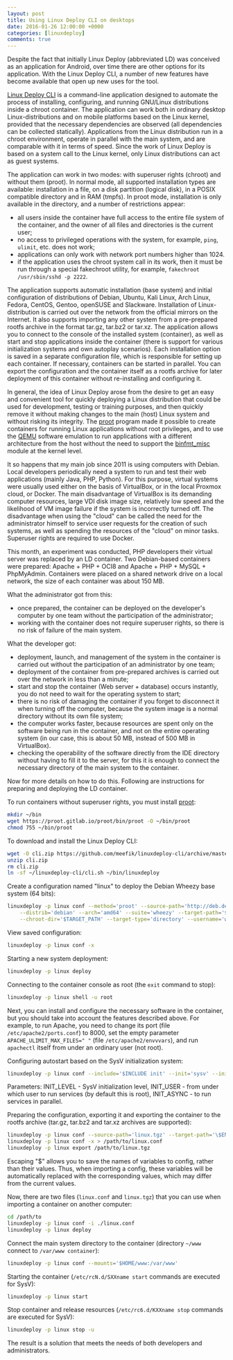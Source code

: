 ```yaml
---
layout: post
title: Using Linux Deploy CLI on desktops
date: 2016-01-26 12:00:00 +0000
categories: [linuxdeploy]
comments: true
---
```


Despite the fact that initially Linux Deploy (abbreviated LD) was conceived as an application for Android, over time there are other options for its application. With the Linux Deploy CLI, a number of new features have become available that open up new uses for the tool.

[Linux Deploy CLI](https://github.com/meefik/linuxdeploy-cli) is a command-line application designed to automate the process of installing, configuring, and running GNU/Linux distributions inside a chroot container. The application can work both in ordinary desktop Linux-distributions and on mobile platforms based on the Linux kernel, provided that the necessary dependencies are observed (all dependencies can be collected statically). Applications from the Linux distribution run in a chroot environment, operate in parallel with the main system, and are comparable with it in terms of speed. Since the work of Linux Deploy is based on a system call to the Linux kernel, only Linux distributions can act as guest systems.

<!--more-->

The application can work in two modes: with superuser rights (chroot) and without them (proot). In normal mode, all supported installation types are available: installation in a file, on a disk partition (logical disk), in a POSIX compatible directory and in RAM (tmpfs). In proot mode, installation is only available in the directory, and a number of restrictions appear:

- all users inside the container have full access to the entire file system of the container, and the owner of all files and directories is the current user;
- no access to privileged operations with the system, for example, `ping`, `ulimit`, etc. does not work;
- applications can only work with network port numbers higher than 1024.
- if the application uses the chroot system call in its work, then it must be run through a special fakechroot utility, for example, `fakechroot /usr/sbin/sshd -p 2222`.

The application supports automatic installation (base system) and initial configuration of distributions of Debian, Ubuntu, Kali Linux, Arch Linux, Fedora, CentOS, Gentoo, openSUSE and Slackware. Installation of Linux-distribution is carried out over the network from the official mirrors on the Internet. It also supports importing any other system from a pre-prepared rootfs archive in the format tar.gz, tar.bz2 or tar.xz. The application allows you to connect to the console of the installed system (container), as well as start and stop applications inside the container (there is support for various initialization systems and own autoplay scenarios). Each installation option is saved in a separate configuration file, which is responsible for setting up each container. If necessary, containers can be started in parallel. You can export the configuration and the container itself as a rootfs archive for later deployment of this container without re-installing and configuring it.

In general, the idea of Linux Deploy arose from the desire to get an easy and convenient tool for quickly deploying a Linux distribution that could be used for development, testing or training purposes, and then quickly remove it without making changes to the main (host) Linux system and without risking its integrity. The [proot](https://proot-me.github.io) program made it possible to create containers for running Linux applications without root privileges, and to use the [QEMU](https://en.wikipedia.org/wiki/QEMU) software emulation to run applications with a different architecture from the host without the need to support the [binfmt_misc](https://en.wikipedia.org/wiki/Binfmt_misc) module at the kernel level.

It so happens that my main job since 2011 is using computers with Debian. Local developers periodically need a system to run and test their web applications (mainly Java, PHP, Python). For this purpose, virtual systems were usually used either on the basis of VirtualBox, or in the local Proxmox cloud, or Docker. The main disadvantage of VirtualBox is its demanding computer resources, large VDI disk image size, relatively low speed and the likelihood of VM image failure if the system is incorrectly turned off. The disadvantage when using the "cloud" can be called the need for the administrator himself to service user requests for the creation of such systems, as well as spending the resources of the "cloud" on minor tasks. Superuser rights are required to use Docker.

This month, an experiment was conducted, PHP developers their virtual server was replaced by an LD container. Two Debian-based containers were prepared: Apache + PHP + OCI8 and Apache + PHP + MySQL + PhpMyAdmin. Containers were placed on a shared network drive on a local network, the size of each container was about 150 MB.

What the administrator got from this:

- once prepared, the container can be deployed on the developer's computer by one team without the participation of the administrator;
- working with the container does not require superuser rights, so there is no risk of failure of the main system.

What the developer got:

- deployment, launch, and management of the system in the container is carried out without the participation of an administrator by one team;
- deployment of the container from pre-prepared archives is carried out over the network in less than a minute;
- start and stop the container (Web server + database) occurs instantly, you do not need to wait for the operating system to start;
- there is no risk of damaging the container if you forget to disconnect it when turning off the computer, because the system image is a normal directory without its own file system;
- the computer works faster, because resources are spent only on the software being run in the container, and not on the entire operating system (in our case, this is about 50 MB, instead of 500 MB in VirtualBox).
- checking the operability of the software directly from the IDE directory without having to fill it to the server, for this it is enough to connect the necessary directory of the main system to the container.

Now for more details on how to do this. Following are instructions for preparing and deploying the LD container.

To run containers without superuser rights, you must install [proot](https://proot-me.github.io):
```sh
mkdir ~/bin
wget https://proot.gitlab.io/proot/bin/proot -O ~/bin/proot
chmod 755 ~/bin/proot
```

To download and install the Linux Deploy CLI:
```sh
wget -O cli.zip https://github.com/meefik/linuxdeploy-cli/archive/master.zip
unzip cli.zip
rm cli.zip
ln -sf ~/linuxdeploy-cli/cli.sh ~/bin/linuxdeploy
```

Create a configuration named "linux" to deploy the Debian Wheezy base system (64 bits):
```sh
linuxdeploy -p linux conf --method='proot' --source-path='http://deb.debian.org/debian/' \
    --distrib='debian' --arch='amd64' --suite='wheezy' --target-path='$ENV_DIR/rootfs/linux' \
    --chroot-dir='$TARGET_PATH' --target-type='directory' --username='webmaster' --include='bootstrap'
```

View saved configuration:
```sh
linuxdeploy -p linux conf -x
```

Starting a new system deployment:
```sh
linuxdeploy -p linux deploy
```

Connecting to the container console as root (the `exit` command to stop):
```sh
linuxdeploy -p linux shell -u root
```

Next, you can install and configure the necessary software in the container, but you should take into account the features described above. For example, to run Apache, you need to change its port (file `/etc/apache2/ports.conf`) to 8000, set the empty parameter `APACHE_ULIMIT_MAX_FILES=" "` (file `/etc/apache2/envvvars`), and run `apachectl` itself from under an ordinary user (not root).

Configuring autostart based on the SysV initialization system:
```sh
linuxdeploy -p linux conf --include='$INCLUDE init' --init='sysv' --init-level='3' --init-user='$USER_NAME' --init-async
```
Parameters: INIT_LEVEL - SysV initialization level, INIT_USER - from under which user to run services (by default this is root), INIT_ASYNC - to run services in parallel.

Preparing the configuration, exporting it and exporting the container to the rootfs archive (tar.gz, tar.bz2 and tar.xz archives are supported):
```sh
linuxdeploy -p linux conf --source-path='linux.tgz' --target-path='\$ENV_DIR/rootfs/linux' --chroot-dir='\$TARGET_PATH'
linuxdeploy -p linux conf -x > /path/to/linux.conf
linuxdeploy -p linux export /path/to/linux.tgz
```

Escaping "\$" allows you to save the names of variables to config, rather than their values. Thus, when importing a config, these variables will be automatically replaced with the corresponding values, which may differ from the current values.

Now, there are two files (`linux.conf` and `linux.tgz`) that you can use when importing a container on another computer:
```sh
cd /path/to
linuxdeploy -p linux conf -i ./linux.conf
linuxdeploy -p linux deploy
```

Connect the main system directory to the container (directory `~/www` connect to `/var/www container`):
```sh
linuxdeploy -p linux conf --mounts='$HOME/www:/var/www'
```

Starting the container (`/etc/rcN.d/SXXname start` commands are executed for SysV):
```sh
linuxdeploy -p linux start
```

Stop container and release resources (`/etc/rc6.d/KXXname stop` commands are executed for SysV):
```sh
linuxdeploy -p linux stop -u
```

The result is a solution that meets the needs of both developers and administrators.
